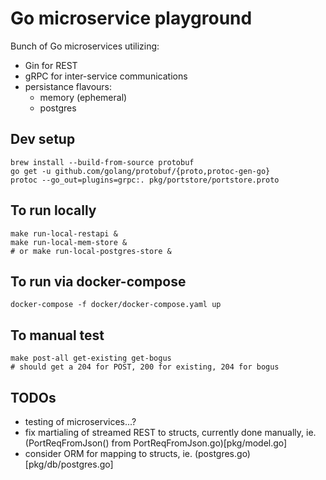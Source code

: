 Go microservice playground
==========================

Bunch of Go microservices utilizing:
* Gin for REST
* gRPC for inter-service communications
* persistance flavours:
  * memory (ephemeral)
  * postgres

Dev setup
---------
```
brew install --build-from-source protobuf
go get -u github.com/golang/protobuf/{proto,protoc-gen-go}
protoc --go_out=plugins=grpc:. pkg/portstore/portstore.proto
```

To run locally
--------------
```
make run-local-restapi &
make run-local-mem-store &
# or make run-local-postgres-store &
```

To run via docker-compose
-------------------------
```
docker-compose -f docker/docker-compose.yaml up
```

To manual test
--------------
```
make post-all get-existing get-bogus
# should get a 204 for POST, 200 for existing, 204 for bogus
```

TODOs
-----
* testing of microservices...?
* fix martialing of streamed REST to structs, currently done manually, ie. (PortReqFromJson() from PortReqFromJson.go)[pkg/model.go]
* consider ORM for mapping to structs, ie. (postgres.go)[pkg/db/postgres.go]
